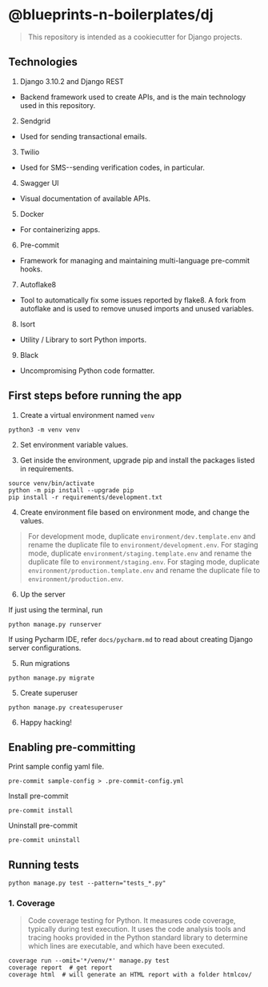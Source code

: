 # @blueprints-n-boilerplates/dj

> This repository is intended as a cookiecutter for Django projects.


## Technologies


1. Django 3.10.2 and Django REST

- Backend framework used to create APIs, and is the main technology used in this repository.

2. Sendgrid

- Used for sending transactional emails.

3. Twilio

- Used for SMS--sending verification codes, in particular.

4. Swagger UI

- Visual documentation of available APIs.

5. Docker

- For containerizing apps.

6. Pre-commit

- Framework for managing and maintaining multi-language pre-commit hooks.

7. Autoflake8

- Tool to automatically fix some issues reported by flake8. A fork from autoflake and is used to remove unused imports and unused variables.

8. Isort

- Utility / Library to sort Python imports.

9. Black

- Uncompromising Python code formatter.



## First steps before running the app

1. Create a virtual environment named `venv`

```shell
python3 -m venv venv
```

2. Set environment variable values.



3. Get inside the environment, upgrade pip and install the packages listed in requirements.

```shell
source venv/bin/activate
python -m pip install --upgrade pip
pip install -r requirements/development.txt
```

4. Create environment file based on environment mode, and change the values.

> For development mode, duplicate `environment/dev.template.env` and rename the duplicate file
to `environment/development.env`. 
> For staging mode, duplicate `environment/staging.template.env` and rename the
duplicate file to `environment/staging.env`. 
> For staging mode, duplicate `environment/production.template.env` and
rename the duplicate file to `environment/production.env`.

6. Up the server

If just using the terminal, run

```shell
python manage.py runserver
```

If using Pycharm IDE, refer `docs/pycharm.md` to read about creating Django server configurations.

5. Run migrations

```shell
python manage.py migrate
```

5. Create superuser

```shell
python manage.py createsuperuser
```

6. Happy hacking!


## Enabling pre-committing

Print sample config yaml file.

```shell
pre-commit sample-config > .pre-commit-config.yml
```

Install pre-commit

```shell
pre-commit install
```

Uninstall pre-commit

```shell
pre-commit uninstall
```


## Running tests

```shell
python manage.py test --pattern="tests_*.py"
```

### 1. Coverage

> Code coverage testing for Python.
> It measures code coverage, typically during test execution. 
> It uses the code analysis tools and tracing hooks provided in the Python standard library to determine which lines 
> are executable, and which have been executed.
> 

```shell
coverage run --omit='*/venv/*' manage.py test
coverage report  # get report
coverage html  # will generate an HTML report with a folder htmlcov/
```